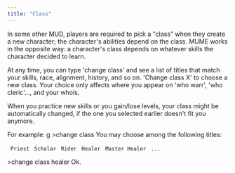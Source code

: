 ```yaml
---
title: "Class"
---
```


In some other MUD, players are required to pick a "class" when they
create a new character; the character's abilities depend on the class.
MUME works in the opposite way: a character's class depends on whatever
skills the character decided to learn.

At any time, you can type 'change class' and see a list of titles that
match your skills, race, alignment, history, and so on. 'Change class X'
to choose a new class. Your choice only affects where you appear on 'who
warr', 'who cleric'..., and your whois.

When you practice new skills or you gain/lose levels, your class might
be automatically changed, if the one you selected earlier doesn't fit
you anymore.

For example: <nowiki>g \>change class You may choose among the following
titles:

` Priest`
` Scholar`
` Rider`
` Healer`
` Master Healer`
` ...`

\>change class healer Ok.

</pre>